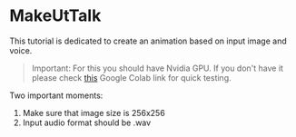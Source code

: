 # MakeUtTalk

This tutorial is dedicated to create an animation based on input image and voice.

> Important: For this you should have Nvidia GPU. If you don't have it please check [this](https://colab.research.google.com/github/yzhou359/MakeItTalk/blob/main/quick_demo.ipynb) Google Colab link for quick testing.

Two important moments:
1. Make sure that image size is 256x256
2. Input audio format should be .wav
